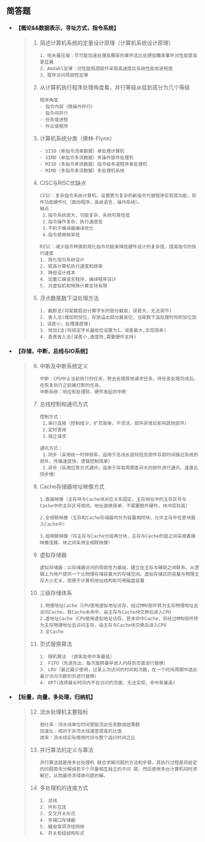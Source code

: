 ## **简答题**

- #### **【概论&&数据表示，寻址方式，指令系统】**

  > 1. 简述计算机系统的定量设计原理（计算机系统设计原理）
  >
  >    ~~~
  >    1、哈夫曼压缩：尽可能加速处理高概率的事件远比处理低概率事件对性能提高更显著
  >    2、Amdahl定律：对性能瓶颈部件采取高速度后系统性能改进程度
  >    3、程序访问局部性定律
  >    ~~~
  >
  > 2. 从计算机执行程序处理角度看，并行等级从低到高分为几个等级
  >
  >    ~~~
  >    程序角度
  >    - 指令内部（微操作并行）
  >    - 指令间并行
  >    - 任务或进程
  >    - 作业或程序
  >    ~~~
  >
  > 3. 计算机系统分类（佛林-Flynn）
  >
  >    ~~~
  >    - SISD（单指令流单数据）单处理计算机
  >    - SIMD（单指令多流数据）多操作部件处理机
  >    - MISD（多指令单流数据）指令级多道程序单处理机
  >    - MIMD（多指令多流数据）多处理机系统
  >    ~~~
  >
  > 4. CISC与RISC优缺点
  >
  >    ~~~
  >    CISC：复杂指令系统计算机，设置更为复杂的新指令代替程序实现其功能，软件功能硬件化（面向程序，高级语言，操作系统）。
  >    缺点：
  >     1.指令系统庞大，功能复杂，系统可靠性低
  >     2.指令操作复杂，执行速度低
  >     3.不利于编译器编译优化
  >     4.指令使用频率低
  >     
  >    RISC：减少指令种类和简化指令功能来降低硬件设计的复杂度，提高指令的执行速度
  >    1. 简化指令系统设计
  >    2. 提高计算机执行速度和效率
  >    3. 降低设计成本
  >    4. 加重汇编语言程序，编译程序设计
  >    5. 对虚拟机和特殊计算支持有限
  >    ~~~
  >
  > 5. 浮点数尾数下溢处理方法
  >
  >    ~~~
  >    1. 截断法(将尾数超出计算字长的部分截取，误差大，无法调节)
  >    2. 舍入法(增加附加位，存放溢出部分最高位，当尾数下溢处理时将附加位加1，误差小，处理速度慢)
  >    3. 恒加1法(将规定字长最低位设置为1，误差最大,实现简单)
  >    4. 查表舍入法(误差小,速度快,需要硬件支持)
  >    ~~~
  >
  
- #### **【存储，中断，总线与IO系统】**

  > 6. 中断及中断系统定义
  >
  >    ~~~
  >    中断：CPU中止当前执行的任务，转去处理其他请求任务，待任务处理完成后，在恢复执行之前被打断的任务。
  >    中断系统：响应和处理软，硬件发起的中断
  >    ~~~
  >
  > 7. 总线控制和通讯方式
  >
  >    ~~~
  >    控制方式：
  >     1.串行连接（控制线少，扩充简单，不灵活，部件异常后影响其他部件）
  >     2.定时查询
  >     3.独立请求
  >     
  >    通讯方式：
  >     1.同步（采用统一时钟频率，适用于总线长度较短及部件存取时间接近系统的部件，传输速度快，逻辑控制简单）
  >     2.异步（采用应答方式通讯，适用于存取周期差异大的部件进行通讯，速度比同步慢）
  >    ~~~
  >
  > 8. Cache存储器地址映像方式
  >
  >    ~~~
  >    1.直接映像（主存块与Cache块对应关系固定，主存地址中的主存区号与Cache中的主存区号相同，地址装换简单，不需要额外硬件，块冲突较高）
  >    
  >    2.全相联映像（主存和Cache存储器均分为容量相同块，允许主存中任意块载入Cache中）
  >    
  >    3.组相联映像（将主存与Cache分组再分块，主存与Cache的组之间采用直接映像连接，块之间采用全相联映像）
  >    ~~~
  >
  > 9. 虚拟存储器
  >
  >    ~~~
  >    虚拟存储器：以存储器访问的局部性为基础，建立在主存与辅助之间联系。从逻辑上为用户提供一个比物理存储容量大的存储空间。虚拟存储区的容量与物理主存大小无关，受限于计算机地址结构和可用磁盘容量
  >    ~~~
  >
  > 10. 三级存储体系
  >
  >     ~~~
  >     1.物理地址Cache（CPU使用虚拟地址访存，经过MMU部件转为主存物理地址去访问Cache，若Cache未命中，由主存与Cache块交换后读入CPU
  >     2.虚地址Cache（CPU使用虚拟地址访存，若未命中Cache，将经过MMU部件转为主存物理地址去访问主存，由主存与Cache块交换后读入CPU
  >     3.全Cache
  >     ~~~
  >
  > 11. 页式替换算法
  >
  >     ~~~
  >     1. 随机算法 （效率及命中率最低）
  >     2. FIFO（先进先出，每次旋转最早进入内存的页面进行替换）
  >     3. LRU（最近最少使用，记录上次访问的时间和次数，在一个时间周期中选出最少访问次数的页进行替换）
  >     4. OPT(选择最长时间内不在访问的页面，无法实现，命中率最高)
  >     ~~~

- #### 【标量，向量，多处理，归纳机】

  > 12. 流水处理机主要指标
  >
  >     ~~~
  >     吞吐率：流水线单位时间里能流出任务数或结果数 
  >     加速比：相对于非流水线速度提高的比值
  >     效率：流水线实际使用时间与整个运行时间之比
  >     ~~~
  >
  > 13. 并行算法的定义与算法
  >
  >     ~~~
  >     并行算法就是用多台处理机 联合求解问题的方法和步骤，其执行过程是将给定的问题首先分解成若干个尽量相互独立的子问 题，然后使用多台计算机同时求解它，从而最终求得原问题的解。
  >     ~~~
  >
  > 14. 多处理机的连接方式
  >
  >     ~~~
  >     1. 总线
  >     2. 环形互连
  >     3. 交叉开关形式
  >     4. 多端口存储器
  >     5. 蠕虫穿洞寻径网络
  >     6. 开关枢纽结构形式
  >     ~~~
  >
  >      
  >
  
  